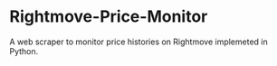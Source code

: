 # Rightmove-Price-Monitor
A web scraper to monitor price histories on Rightmove implemeted in Python.
